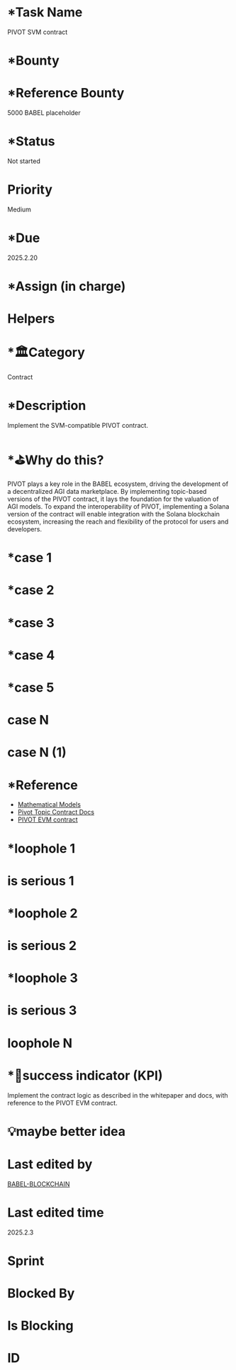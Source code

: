 # \*Task Name

PIVOT SVM contract

# \*Bounty

# \*Reference Bounty

5000 BABEL placeholder

# \*Status

Not started

# Priority

Medium

# \*Due

2025.2.20

# \*Assign (in charge)

# Helpers

# \*🏛Category

Contract

# \*Description

Implement the SVM-compatible PIVOT contract.

# \*⛳️Why do this?

PIVOT plays a key role in the BABEL ecosystem, driving the development of a decentralized AGI data marketplace. By implementing topic-based versions of the PIVOT contract, it lays the foundation for the valuation of AGI models. To expand the interoperability of PIVOT, implementing a Solana version of the contract will enable integration with the Solana blockchain ecosystem, increasing the reach and flexibility of the protocol for users and developers.

# \*case 1

# \*case 2

# \*case 3

# \*case 4

# \*case 5

# case N

# case N (1)

# \*Reference

-   [Mathematical Models](https://babel-agi-blockchain.notion.site/Mathematical-Models-175c09fee3b781f084a4d5d1cd05e1cf)
-   [Pivot Topic Contract Docs](https://docs.google.com/document/d/1z01PUsQFFcQiJQw_ya69uFVAYI99s-1ZeAaUkjUmhQQ/edit?usp=sharing)
-   [PIVOT EVM contract](https://github.com/BABEL-AGI-BLOCKCHAIN/PIVOT-Contract)

# \*loophole 1

# is serious 1

# \*loophole 2

# is serious 2

# \*loophole 3

# is serious 3

# loophole N

# \*🎯success indicator (KPI)

Implement the contract logic as described in the whitepaper and docs, with reference to the PIVOT EVM contract.

# 💡maybe better idea

# Last edited by

[BABEL-BLOCKCHAIN](https://github.com/BABEL-BLOCKCHAIN)

# Last edited time

2025.2.3

# Sprint

# Blocked By

# Is Blocking

# ID
